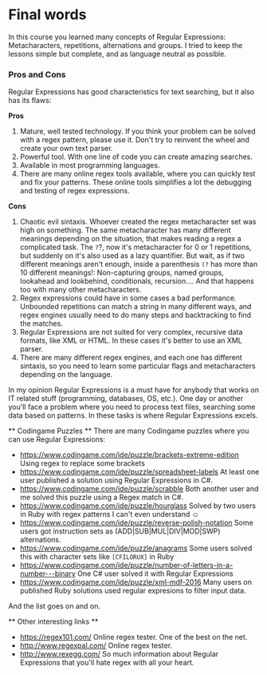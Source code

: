 # Final words

In this course you learned many concepts of Regular Expressions: Metacharacters, repetitions, alternations and groups.
I tried to keep the lessons simple but complete, and as language neutral as possible.

### Pros and Cons

Regular Expressions has good characteristics for text searching, but it also has its flaws:

**Pros**

1. Mature, well tested technology. If you think your problem can be solved with a regex pattern, please use it. Don't try to reinvent the wheel and create your own text parser.
2. Powerful tool. With one line of code you can create amazing searches.
3. Available in most programming languages.
4. There are many online regex tools available, where you can quickly test and fix your patterns. These online tools simplifies a lot the debugging and testing of regex expressions.

**Cons**

1. Chaotic evil sintaxis. Whoever created the regex metacharacter set was high on something. The same metacharacter has many different meanings depending on the situation, that makes reading a regex a complicated task. The `?`?, now it's metacharacter for 0 or 1 repetitions, but suddenly on it's also used as a lazy quantifier. But wait, as if two different meanings aren't enough, inside a parenthesis `(?` has more than 10 different meanings!: Non-capturing groups, named groups, lookahead and lookbehind, conditionals, recursion.... And that happens too with many other metacharacters. 
2. Regex expressions could have in some cases a bad performance. Unbounded repetitions can match a string in many different ways, and regex engines usually need to do many steps and backtracking to find the matches.
3. Regular Expressions are not suited for very complex, recursive data formats, like XML or HTML. In these cases it's better to use an XML parser.
4. There are many different regex engines, and each one has different sintaxis, so you need to learn some particular flags and metacharacters depending on the language.

In my opinion Regular Expressions is a must have for anybody that works on IT related stuff (programming, databases, OS, etc.). One day or another you'll face a problem where you need to process text files, searching some data based on patterns. In these tasks is where Regular Expressions excels.

** Codingame Puzzles **
There are many Codingame puzzles where you can use Regular Expressions:

-  https://www.codingame.com/ide/puzzle/brackets-extreme-edition Using regex to replace some brackets
-  https://www.codingame.com/ide/puzzle/spreadsheet-labels At least one user published a solution using Regular Expressions in C#.
-  https://www.codingame.com/ide/puzzle/scrabble Both another user and me solved this puzzle using a Regex match in C#. 
-  https://www.codingame.com/ide/puzzle/hourglass Solved by two users in Ruby with regex patterns I can't even understand ☺
-  https://www.codingame.com/ide/puzzle/reverse-polish-notation Some users got instruction sets as (ADD|SUB|MUL|DIV|MOD|SWP) alternations.
-  https://www.codingame.com/ide/puzzle/anagrams Some users solved this with character sets like `[CFILORUX]` in Ruby
-  https://www.codingame.com/ide/puzzle/number-of-letters-in-a-number---binary One C# user solved it with Regular Expressions 
-  https://www.codingame.com/ide/puzzle/xml-mdf-2016 Many users on published Ruby solutions used regular expresions to filter input data.

And the list goes on and on.

** Other interesting links **
-  https://regex101.com/ Online regex tester. One of the best on the net.
-  http://www.regexpal.com/ Online regex tester.
-  http://www.rexegg.com/ So much information about Regular Expressions that you'll hate regex with all your heart.

